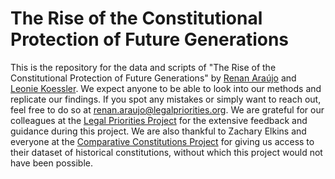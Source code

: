 # The Rise of the Constitutional Protection of Future Generations
This is  the repository for the data and scripts of "The Rise of the Constitutional Protection of Future Generations" by [Renan Araújo](araujorenan.com) and [Leonie Koessler](https://www.legalpriorities.org/team/leonie-koessler.html).
We expect anyone to be able to look into our methods and replicate our findings. If you spot any mistakes or simply want to reach out, feel free to do so at renan.araujo@legalpriorities.org.
We are grateful for our colleagues at the [Legal Priorities Project](legalpriorities.org/) for the extensive feedback and guidance during this project.
We are also thankful to Zachary Elkins and everyone at the [Comparative Constitutions Project](https://comparativeconstitutionsproject.org/) for giving us access to their dataset of historical constitutions, without which this project would not have been possible.
